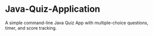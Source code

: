 # Java-Quiz-Application
A simple command-line Java Quiz App with multiple-choice questions, timer, and score tracking.
